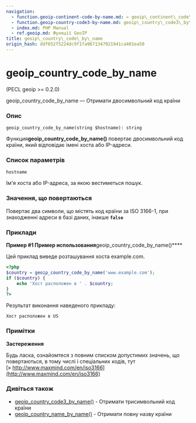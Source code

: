 ```yaml
---
navigation:
  - function.geoip-continent-code-by-name.md: « geoip\_continent\_code\_by\_name
  - function.geoip-country-code3-by-name.md: geoip\_country\_code3\_by\_name »
  - index.md: PHP Manual
  - ref.geoip.md: Функції GeoIP
title: geoip\_country\_code\_by\_name
origin_hash: ddf652f5224dc9f1fa9671347921941ca401ea50
---
```

# geoip\_country\_code\_by\_name

(PECL geoip >= 0.2.0)

geoip\_country\_code\_by\_name — Отримати двосимвольний код країни

### Опис

```methodsynopsis
geoip_country_code_by_name(string $hostname): string
```

Функция**geoip\_country\_code\_by\_name()** повертає двосимвольний код країни, який відповідає імені хоста або IP-адреси.

### Список параметрів

`hostname`

Ім'я хоста або IP-адреса, за якою вестиметься пошук.

### Значення, що повертаються

Повертає два символи, що містять код країни за ISO 3166-1, при знаходженні адреси в базі даних, інакше **`false`**

### Приклади

**Пример #1 Пример использования**geoip\_country\_code\_by\_name()\*\*\*\*

Цей приклад виведе розташування хоста example.com.

```php
<?php
$country = geoip_country_code_by_name('www.example.com');
if ($country) {
    echo 'Хост расположен в ' . $country;
}
?>
```

Результат виконання наведеного прикладу:

```
Хост расположен в US
```

### Примітки

**Застереження**

Будь ласка, ознайомтеся з повним списком допустимих значень, що повертаються, в тому числі і спеціальних кодів, тут [» http://www.maxmind.com/en/iso3166](http://www.maxmind.com/en/iso3166)

### Дивіться також

-   [geoip\_country\_code3\_by\_name()](function.geoip-country-code3-by-name.md) \- Отримати трисимвольний код країни
-   [geoip\_country\_name\_by\_name()](function.geoip-country-name-by-name.md) \- Отримати повну назву країни
